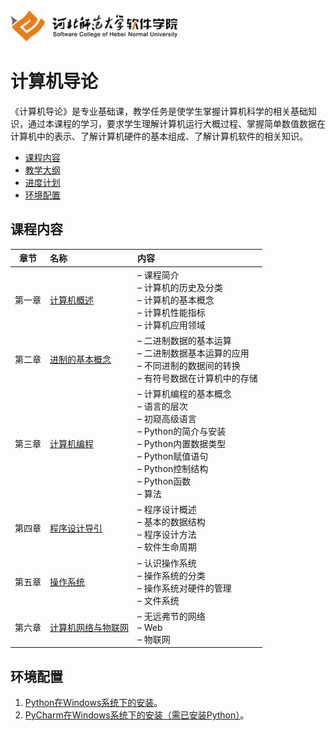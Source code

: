 <img src="./image/logo.png" height="50" /> 

# 计算机导论 


《计算机导论》是专业基础课，教学任务是使学生掌握计算机科学的相关基础知识，通过本课程的学习，要求学生理解计算机运行大概过程、掌握简单数值数据在计算机中的表示、了解计算机硬件的基本组成、了解计算机软件的相关知识。

- [课程内容](#课程内容)
- [教学大纲](./materials/outline.pdf)
- [进度计划](./materials/schedule.pdf)
- [环境配置](#环境配置)

## 课程内容

| 章节 | 名称 | 内容 | 
|:---:|:---|:---|
| 第一章 | [计算机概述](./ch01) | – 课程简介<br/>– 计算机的历史及分类<br/>– 计算机的基本概念<br/>– 计算机性能指标<br/>– 计算机应用领域 | 
| 第二章 | [进制的基本概念](./ch02) | – 二进制数据的基本运算<br/>– 二进制数据基本运算的应用<br/>– 不同进制的数据间的转换<br/>– 有符号数据在计算机中的存储 | 
| 第三章 | [计算机编程](./ch03) | – 计算机编程的基本概念<br/>– 语言的层次<br/>– 初窥高级语言<br/>– Python的简介与安装<br/>– Python内置数据类型<br/>– Python赋值语句<br/>– Python控制结构<br/>– Python函数<br/>– 算法 | 
| 第四章 | [程序设计导引](./ch04) | – 程序设计概述<br/>– 基本的数据结构<br/>– 程序设计方法<br/>– 软件生命周期 | 
| 第五章 | [操作系统](./ch05-inherit) | – 认识操作系统<br/>– 操作系统的分类<br/>– 操作系统对硬件的管理<br/>– 文件系统 | 
| 第六章 | [计算机网络与物联网](./ch06) | – 无远弗节的网络<br/>– Web<br/>– 物联网<br/>| 

## 环境配置


1. [Python在Windows系统下的安装](./materials/exper/install-python)。
2. [PyCharm在Windows系统下的安装（需已安装Python）](./materials/exper/install-pycharm)。